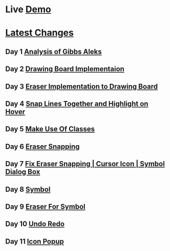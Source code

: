 ﻿# Live [Demo](https://omkarmraskar.github.io/Aleks/)

# [Latest Changes](https://github.com/omkarmraskar/Aleks/tree/1-Dev)

## Day 1 [Analysis of Gibbs Aleks](https://github.com/omkarmraskar/Aleks/blob/main/Day1.md)
## Day 2 [Drawing Board Implementaion](https://github.com/omkarmraskar/Aleks/tree/Day-2)
## Day 3 [Eraser Implementation to Drawing Board](https://github.com/omkarmraskar/Aleks/tree/Day-3)
## Day 4 [Snap Lines Together and Highlight on Hover](https://github.com/omkarmraskar/Aleks/tree/Day-4)
## Day 5 [Make Use Of Classes](https://github.com/omkarmraskar/Aleks/tree/Day-5)
## Day 6 [Eraser Snapping](https://github.com/omkarmraskar/Aleks/tree/Day-6)
## Day 7 [Fix Eraser Snapping | Cursor Icon | Symbol Dialog Box](https://github.com/omkarmraskar/Aleks/tree/Day-7)
## Day 8 [Symbol](https://github.com/omkarmraskar/Aleks/tree/Day-8)
## Day 9 [Eraser For Symbol](https://github.com/omkarmraskar/Aleks/tree/Day-9)
## Day 10 [Undo Redo](https://github.com/omkarmraskar/Aleks/tree/Day-10)
## Day 11 [Icon Popup](https://github.com/omkarmraskar/Aleks/tree/Day-10)
